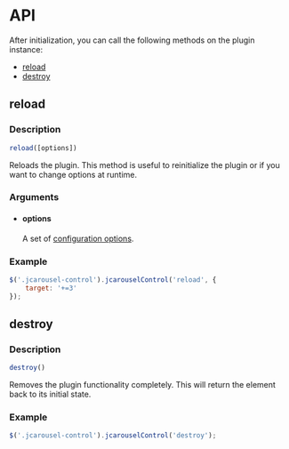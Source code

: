 API
===

After initialization, you can call the following methods on the plugin
instance:

* [reload](#reload)
* [destroy](#destroy)

reload
------

### Description

```javascript
reload([options])
```

Reloads the plugin. This method is useful to reinitialize the plugin or if you
want to change options at runtime.

### Arguments

  * #### options

    A set of [configuration options](configuration.md).

### Example

```javascript
$('.jcarousel-control').jcarouselControl('reload', {
    target: '+=3'
});
```


destroy
------

### Description

```javascript
destroy()
```

Removes the plugin functionality completely. This will return the element back
to its initial state.

### Example

```javascript
$('.jcarousel-control').jcarouselControl('destroy');
```